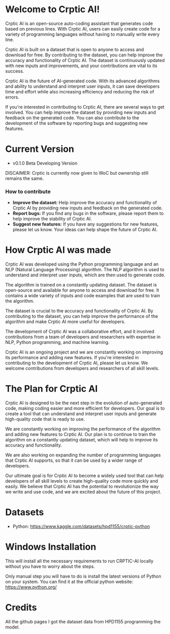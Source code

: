 # Welcome to Crptic AI!

Crptic AI is an open-source auto-coding assistant that generates code based on previous lines. With Crptic AI, users can easily create code for a variety of programming languages without having to manually write every line.

Crptic AI is built on a dataset that is open to anyone to access and download for free. By contributing to the dataset, you can help improve the accuracy and functionality of Crptic AI. The dataset is continuously updated with new inputs and improvements, and your contributions are vital to its success.

Crptic AI is the future of AI-generated code. With its advanced algorithms and ability to understand and interpret user inputs, it can save developers time and effort while also increasing efficiency and reducing the risk of errors.

If you're interested in contributing to Crptic AI, there are several ways to get involved. You can help improve the dataset by providing new inputs and feedback on the generated code. You can also contribute to the development of the software by reporting bugs and suggesting new features.

# Current Version
- v0.1.0 Beta Developing Version
  
DISCAIMER: Crptic is currently now given to WoC but ownership still remains the same.

### How to contribute
- **Improve the dataset:** Help improve the accuracy and functionality of Crptic AI by providing new inputs and feedback on the generated code.
- **Report bugs:** If you find any bugs in the software, please report them to help improve the stability of Crptic AI.
- **Suggest new features:** If you have any suggestions for new features, please let us know. Your ideas can help shape the future of Crptic AI.

# How Crptic AI was made

Crptic AI was developed using the Python programming language and an NLP (Natural Language Processing) algorithm. The NLP algorithm is used to understand and interpret user inputs, which are then used to generate code.

The algorithm is trained on a constantly updating dataset. The dataset is open-source and available for anyone to access and download for free. It contains a wide variety of inputs and code examples that are used to train the algorithm.

The dataset is crucial to the accuracy and functionality of Crptic AI. By contributing to the dataset, you can help improve the performance of the algorithm and make Crptic AI more useful for developers.

The development of Crptic AI was a collaborative effort, and it involved contributions from a team of developers and researchers with expertise in NLP, Python programming, and machine learning.

Crptic AI is an ongoing project and we are constantly working on improving its performance and adding new features. If you're interested in contributing to the development of Crptic AI, please let us know. We welcome contributions from developers and researchers of all skill levels.

# The Plan for Crptic AI

Crptic AI is designed to be the next step in the evolution of auto-generated code, making coding easier and more efficient for developers. Our goal is to create a tool that can understand and interpret user inputs and generate high-quality code that is ready to use.

We are constantly working on improving the performance of the algorithm and adding new features to Crptic AI. Our plan is to continue to train the algorithm on a constantly updating dataset, which will help to improve its accuracy and functionality.

We are also working on expanding the number of programming languages that Crptic AI supports, so that it can be used by a wider range of developers.

Our ultimate goal is for Crptic AI to become a widely used tool that can help developers of all skill levels to create high-quality code more quickly and easily. We believe that Crptic AI has the potential to revolutionize the way we write and use code, and we are excited about the future of this project.

# Datasets
- Python: https://www.kaggle.com/datasets/hpd1155/crptic-python

# Windows Installation

This will install all the necessary requirements to run CRPTIC-AI locally without
you have to worry about the steps.

Only manual step you will have to do is install the latest versions of Python on your system.
You can find it at the official python website: https://www.python.org/

# Credits
All the github pages I got the dataset data from
HPD1155 programming the model.
